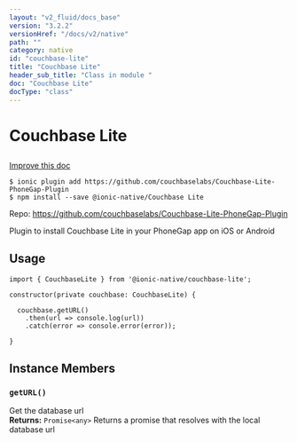 ```yaml
---
layout: "v2_fluid/docs_base"
version: "3.2.2"
versionHref: "/docs/v2/native"
path: ""
category: native
id: "couchbase-lite"
title: "Couchbase Lite"
header_sub_title: "Class in module "
doc: "Couchbase Lite"
docType: "class"
---
```








<h1 class="api-title">
  
  Couchbase Lite
  

  

  </h1>

<a class="improve-v2-docs" href="http://github.com/driftyco/ionic-native/edit/master/src/@ionic-native/plugins/couchbase-lite/index.ts#L1">
  Improve this doc
</a>



<!-- decorators -->





<pre><code>$ ionic plugin add https://github.com/couchbaselabs/Couchbase-Lite-PhoneGap-Plugin
$ npm install --save @ionic-native/Couchbase Lite
</code></pre>
<p>Repo:
  <a href="https://github.com/couchbaselabs/Couchbase-Lite-PhoneGap-Plugin">
    https://github.com/couchbaselabs/Couchbase-Lite-PhoneGap-Plugin
  </a>
</p>

<!-- description -->

<p>Plugin to install Couchbase Lite in your PhoneGap app on iOS or Android</p>



<!-- if doc.decorators -->

<!-- @usage tag -->

<h2>Usage</h2>

<pre><code>import { CouchbaseLite } from &#39;@ionic-native/couchbase-lite&#39;;

constructor(private couchbase: CouchbaseLite) {

  couchbase.getURL()
    .then(url =&gt; console.log(url))
    .catch(error =&gt; console.error(error));

}
</code></pre>




<!-- @property tags -->




<!-- methods on the class -->

<h2>Instance Members</h2>
<div id="getURL"></div>
<h3>
  <code>getURL()</code>
  

</h3>
Get the database url


<div class="return-value" markdown="1">
  <i class="icon ion-arrow-return-left"></i>
  <b>Returns:</b> 
<code>Promise&lt;any&gt;</code> Returns a promise that resolves with the local database url
</div>



<!-- other classes -->

<!-- end other classes -->

<!-- interfaces -->

<!-- end interfaces -->

<!-- related link --><!-- end content block -->


<!-- end body block -->

